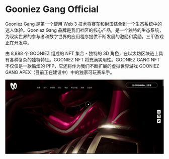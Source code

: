 # Gooniez Gang Official

Gooniez Gang 是第一个使用 Web 3 技术将赛车和射击结合到一个生态系统中的迷人体验。Gooniez Gang 品牌是我们社区的核心产品，是一个独特的生态系统，为现实世界的参与者和数字世界的应用程序提供不断发展的激励和奖励。三甲游戏正在开发中。

由 8,888 个 GOONIEZ 组成的 NFT 集合 - 独特的 3D 角色，在以太坊区块链上具有各种复杂的独特特征。GOONIEZ NFT 将充满实用性。GOONIEZ GANG NFT 不仅仅是一款酷炫的 PFP，它还将作为我们不断扩展的虚拟世界游戏 GOONIEZ GANG APEX（目前正在建设中）中的独家可玩赛车手。

![nft](2313123_new.png)
